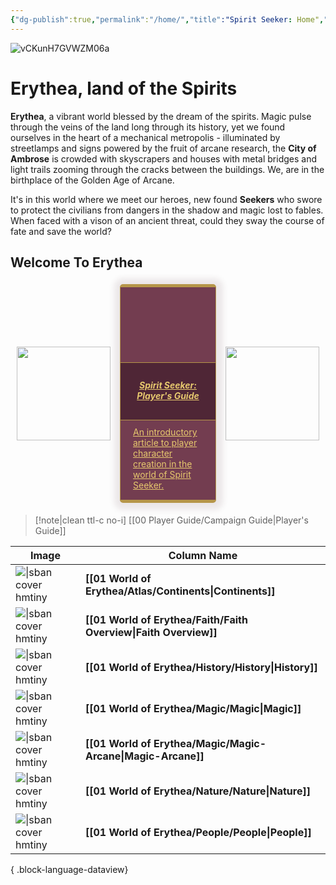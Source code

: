 ```yaml
---
{"dg-publish":true,"permalink":"/home/","title":"Spirit Seeker: Home","pinned":true,"contentClasses":"embed-clean dvl dvl-c","tags":["gardenEntry"],"noteIcon":""}
---
```


![vCKunH7GVWZM06a](https://i.imgur.com/bMFh1js.jpeg "Spirit")

# Erythea, land of the Spirits 

**Erythea**, a vibrant world blessed by the dream of the spirits. Magic pulse through the veins of the land long through its history, yet we found ourselves in the heart of a mechanical metropolis - illuminated by streetlamps and signs powered by the fruit of arcane research, the **City of Ambrose** is crowded with skyscrapers and houses with metal bridges and light trails zooming through the cracks between the buildings. We, are in the birthplace of the Golden Age of Arcane. 

It's in this world where we meet our heroes, new found **Seekers** who swore to protect the civilians from dangers in the shadow and magic lost to fables. When faced with a vison of an ancient threat, could they sway the course of fate and save the world?


## Welcome To Erythea

<div style="display: flex; flex-wrap: nowrap; align-items: center; justify-content: center;"> 
<div style="display: flex; flex-direction: column; justify-content: center;align-items:center;"> 
<img style="padding: 10px; width: 150px" src="https://www.worldanvil.com/uploads/images/0f9a5d4a828814d6fad3e6067ec5770d.png"/> 
</div>
<div style="border:1.5px #b69649 solid; border-bottom: 5px #b69649 solid; border-top: 5px #b69649 solid; border-radius: 5px 5px 5px 5px; box-shadow: 1px 1px 10px 10px rgba(76, 36, 51, 0.1); padding: 10px; margin: 5px; background: #733d50; -webkit-transition: all .5s; width: 300px"> 
<a style="background-color: rgba(0,0,0,0); box-sizing: border-box; color: rgb(230, 200, 110); " href="/00-player-guide/spirit-seeker-campaign-guide/">
<div style="box-sizing: border-box; color: #e6c86e;overflow: hidden; margin-bottom:10px; margin-right:-10px; margin-left: -10px; margin-top:-10px; background-position: center; background-size: cover; min-height:120px; max-height:120px; background-image: url('https://i.imgur.com/3k7kcVc.jpeg')"></div> 
<div style="color: #e6c86e; border-top: 1.5px #b69649 solid; border-bottom: 1.5px #b69649 solid; background: rgba(76, 36, 51, 0.9); padding: 7px 15px 7px 15px; border-radius: 0px; margin: -10px -10px 5px -10px;">
<h5 style = "text-align: center; color: rgb(230, 200, 110); " >Spirit Seeker: Player's Guide</h5> 
</div>
<div style="padding: 5px 10px;">
An introductory article to player character creation in the world of Spirit Seeker.  
</div></a>
</div>
<div style="display: flex; flex-direction: column; justify-content: center;align-items:center;"> 
<img style="padding: 10px; width: 150px" src="https://i.imgur.com/VflDIJ4.png"/> 
</div>
</div>

>[!note|clean ttl-c no-i] [[00 Player Guide/Campaign Guide\|Player's Guide]] 



| Image                                                                      | Column Name                                                         |
| -------------------------------------------------------------------------- | ------------------------------------------------------------------- |
| ![\|sban cover hmtiny](https://i.imgur.com/84etCtd.jpeg "City of Assydia") | **[[01 World of Erythea/Atlas/Continents\|Continents]]**         |
| ![\|sban cover hmtiny](https://i.imgur.com/84etCtd.jpeg "City of Assydia") | **[[01 World of Erythea/Faith/Faith Overview\|Faith Overview]]** |
| ![\|sban cover hmtiny](https://i.imgur.com/84etCtd.jpeg "City of Assydia") | **[[01 World of Erythea/History/History\|History]]**             |
| ![\|sban cover hmtiny](https://i.imgur.com/84etCtd.jpeg "City of Assydia") | **[[01 World of Erythea/Magic/Magic\|Magic]]**                   |
| ![\|sban cover hmtiny](https://i.imgur.com/84etCtd.jpeg "City of Assydia") | **[[01 World of Erythea/Magic/Magic-Arcane\|Magic-Arcane]]**     |
| ![\|sban cover hmtiny](https://i.imgur.com/84etCtd.jpeg "City of Assydia") | **[[01 World of Erythea/Nature/Nature\|Nature]]**                |
| ![\|sban cover hmtiny](https://i.imgur.com/84etCtd.jpeg "City of Assydia") | **[[01 World of Erythea/People/People\|People]]**                |

{ .block-language-dataview}

